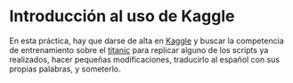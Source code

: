# Introducción al uso de Kaggle

En esta práctica, hay que darse de alta en [Kaggle](https://www.kaggle.com/) y 
buscar la competencia de entrenamiento sobre el [titanic](https://www.kaggle.com/c/titanic)
para replicar alguno de los scripts ya realizados, hacer pequeñas modificaciones, traducirlo 
al español con sus propias palabras, y someterlo.
